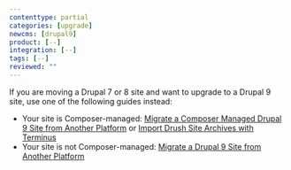 ```yaml
---
contenttype: partial
categories: [upgrade]
newcms: [drupal9]
product: [--]
integration: [--]
tags: [--]
reviewed: ""
---
```


<Alert title="Note" type="info" >

If you are moving a Drupal 7 or 8 site and want to upgrade to a Drupal 9 site, use one of the following guides instead:

- Your site is Composer-managed: [Migrate a Composer Managed Drupal 9 Site from Another Platform](/guides/drupal-9-unhosted-composer) or  [Import Drush Site Archives with Terminus](/guides/drush/drush-import)
- Your site is not Composer-managed: [Migrate a Drupal 9 Site from Another Platform](/guides/drupal-9-unhosted)

</Alert>
